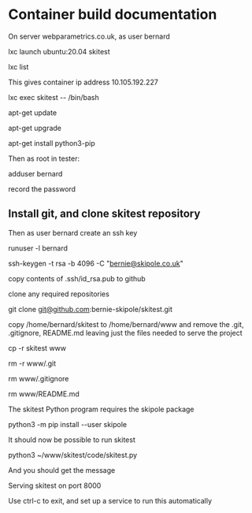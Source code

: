 # Container build documentation

On server webparametrics.co.uk, as user bernard

lxc launch ubuntu:20.04 skitest

lxc list

This gives container ip address 10.105.192.227

lxc exec skitest -- /bin/bash

apt-get update

apt-get upgrade

apt-get install python3-pip

Then as root in tester:

adduser bernard

record the password


## Install git, and clone skitest repository

Then as user bernard create an ssh key

runuser -l bernard

ssh-keygen -t rsa -b 4096 -C "bernie@skipole.co.uk"

copy contents of .ssh/id_rsa.pub to github

clone any required repositories

git clone git@github.com:bernie-skipole/skitest.git

copy /home/bernard/skitest to /home/bernard/www and remove the .git, .gitignore, README.md leaving just the files needed to serve the project

cp -r skitest www

rm -r www/.git

rm www/.gitignore

rm www/README.md

The skitest Python program requires the skipole package

python3 -m pip install --user skipole

It should now be possible to run skitest

python3 ~/www/skitest/code/skitest.py

And you should get the message

Serving skitest on port 8000

Use ctrl-c to exit, and set up a service to run this automatically



